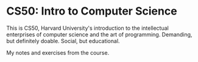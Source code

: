 # CS50: Intro to Computer Science

This is CS50, Harvard University's introduction to the intellectual enterprises of computer science and the art of programming. Demanding, but definitely doable. Social, but educational.

My notes and exercises from the course.

